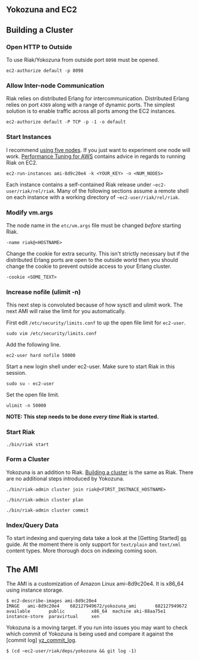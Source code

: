 Yokozuna and EC2
----------

## Building a Cluster

### Open HTTP to Outside

To use Riak/Yokozuna from outside port `8098` must be opened.

    ec2-authorize default -p 8098

### Allow Inter-node Communication

Riak relies on distributed Erlang for intercommunication.  Distributed
Erlang relies on port `4369` along with a range of dynamic ports.  The
simplest solution is to enable traffic across all ports among the EC2
instances.

    ec2-authorize default -P TCP -p -1 -o default

### Start Instances

I recommend [using five nodes][five_nodes].  If you just want to
experiment one node will work.  [Performance Tuning for AWS][perf_aws]
contains advice in regards to running Riak on EC2.

    ec2-run-instances ami-8d9c20e4 -k <YOUR_KEY> -n <NUM_NODES>

Each instance contains a self-contained Riak release under
`~ec2-user/riak/rel/riak`.  Many of the following sections assume a
remote shell on each instance with a working directory of
`~ec2-user/riak/rel/riak`.

### Modify vm.args

The node name in the `etc/vm.args` file must be changed _before_
starting Riak.

    -name riak@<HOSTNAME>

Change the cookie for extra security.  This isn't strictly necessary
but if the distributed Erlang ports are open to the outside world then
you should change the cookie to prevent outside access to your Erlang
cluster.

    -cookie <SOME_TEXT>

### Increase nofile (ulimit -n)

This next step is convoluted because of how sysctl and ulimit work.
The next AMI will raise the limit for you automatically.

First edit `/etc/security/limits.conf` to up the open file limit for
`ec2-user`.

    sudo vim /etc/security/limits.conf

Add the following line.

    ec2-user hard nofile 50000

Start a new login shell under ec2-user.  Make sure to start Riak in
this session.

    sudo su - ec2-user

Set the open file limit.

    ulimit -n 50000

**NOTE: This step needs to be done _every time_ Riak is started.**

### Start Riak

    ./bin/riak start

### Form a Cluster

Yokozuna is an addition to Riak.  [Building a cluster][cluster_setup]
is the same as Riak.  There are no additional steps introduced by
Yokozuna.

    ./bin/riak-admin cluster join riak@<FIRST_INSTNACE_HOSTNAME>

    ./bin/riak-admin cluster plan

    ./bin/riak-admin cluster commit

### Index/Query Data

To start indexing and querying data take a look at the
[Getting Started] [gs] guide.  At the moment there is only support for
`text/plain` and `text/xml` content types.  More thorough docs on
indexing coming soon.

## The AMI

The AMI is a customization of Amazon Linux ami-8d9c20e4.  It
is x86_64 using instance storage.

    $ ec2-describe-images ami-8d9c20e4
    IMAGE   ami-8d9c20e4    682127949672/yokozuna_ami       682127949672    available       public          x86_64  machine aki-88aa75e1                    instance-store  paravirtual     xen

Yokozuna is a moving target.  If you run into issues you may want to
check which commit of Yokozuna is being used and compare it against
the [commit log] [yz_commit_log].

    $ (cd ~ec2-user/riak/deps/yokozuna && git log -1)


[cluster_setup]: http://docs.basho.com/riak/latest/cookbooks/Basic-Cluster-Setup/

[five_nodes]: http://basho.com/blog/technical/2012/04/27/Why-Your-Riak-Cluster-Should-Have-At-Least-Five-Nodes/

[gs]: https://github.com/rzezeski/yokozuna#creating-an-index

[perf_aws]: http://docs.basho.com/riak/latest/cookbooks/Performance-Tuning-AWS/

[yz_commit_log]: https://github.com/rzezeski/yokozuna/commits/master
